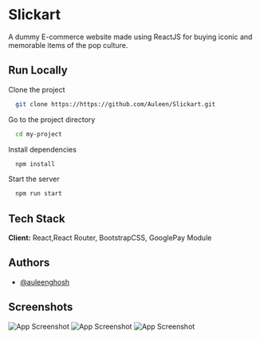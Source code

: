 
# Slickart

A dummy E-commerce website made using ReactJS for buying iconic and memorable items of the pop culture.


## Run Locally

Clone the project

```bash
  git clone https://https://github.com/Auleen/Slickart.git
```

Go to the project directory

```bash
  cd my-project
```

Install dependencies

```bash
  npm install
```

Start the server

```bash
  npm run start
```


## Tech Stack

**Client:** React,React Router, BootstrapCSS, GooglePay Module



## Authors

- [@auleenghosh](https://www.github.com/auleen)


## Screenshots

![App Screenshot](https://i.postimg.cc/yNt8q15p/slick1.png)
![App Screenshot](https://i.postimg.cc/W3ZbsRcN/slick2.png)
![App Screenshot](https://i.postimg.cc/0jq5Qt9p/slick3.png)
